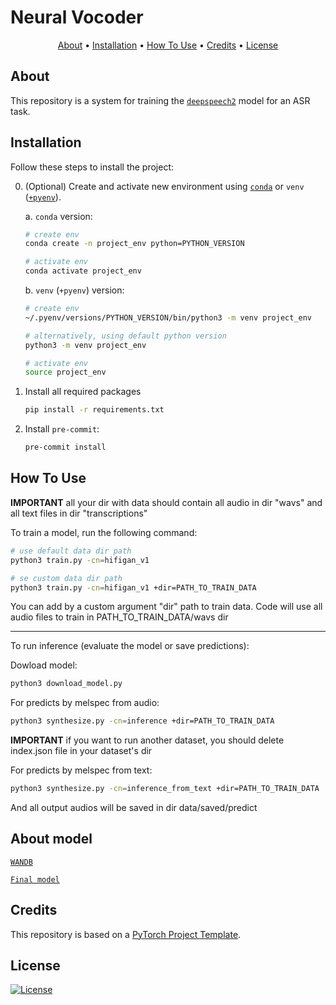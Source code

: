 # Neural Vocoder

<p align="center">
  <a href="#about">About</a> •
  <a href="#installation">Installation</a> •
  <a href="#how-to-use">How To Use</a> •
  <a href="#credits">Credits</a> •
  <a href="#license">License</a>
</p>

## About

This repository is a system for training the [`deepspeech2`](http://proceedings.mlr.press/v48/amodei16.pdf) model for an ASR task.

## Installation

Follow these steps to install the project:

0. (Optional) Create and activate new environment using [`conda`](https://conda.io/projects/conda/en/latest/user-guide/getting-started.html) or `venv` ([`+pyenv`](https://github.com/pyenv/pyenv)).

   a. `conda` version:

   ```bash
   # create env
   conda create -n project_env python=PYTHON_VERSION

   # activate env
   conda activate project_env
   ```

   b. `venv` (`+pyenv`) version:

   ```bash
   # create env
   ~/.pyenv/versions/PYTHON_VERSION/bin/python3 -m venv project_env

   # alternatively, using default python version
   python3 -m venv project_env

   # activate env
   source project_env
   ```

1. Install all required packages

   ```bash
   pip install -r requirements.txt
   ```

2. Install `pre-commit`:
   ```bash
   pre-commit install
   ```

## How To Use

**IMPORTANT** all your dir with data should contain all audio in dir "wavs" and all text files in dir "transcriptions"

To train a model, run the following command:

```bash
# use default data dir path
python3 train.py -cn=hifigan_v1

# se custom data dir path
python3 train.py -cn=hifigan_v1 +dir=PATH_TO_TRAIN_DATA
```

You can add by a custom argument "dir" path to train data. Code will use all audio files to train in PATH_TO_TRAIN_DATA/wavs dir

-------

To run inference (evaluate the model or save predictions):

Dowload model:

```bash
python3 download_model.py
```

For predicts by melspec from audio:

```bash
python3 synthesize.py -cn=inference +dir=PATH_TO_TRAIN_DATA
```

**IMPORTANT** if you want to run another dataset, you should delete index.json file in your dataset's dir

For predicts by melspec from text:

```bash
python3 synthesize.py -cn=inference_from_text +dir=PATH_TO_TRAIN_DATA
```

And all output audios will be saved in dir data/saved/predict

## About model

[`WANDB`](https://drive.google.com/file/d/1LoU_kCzl20hM5p709teRPB0a4Jib8VK-/view?usp=sharing)

[`Final model`](https://drive.google.com/file/d/1BH3Wb9mQhT0mRK1iV1tA3gP5hQMUQRFs/view?usp=drive_link)

## Credits

This repository is based on a [PyTorch Project Template](https://github.com/Blinorot/pytorch_project_template).

## License

[![License](https://img.shields.io/badge/license-MIT-blue.svg)](/LICENSE)
